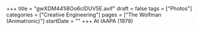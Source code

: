 +++
title = "gwXDM441i8Oo6clDUV5E.avif"
draft = false
tags = ["Photos"]
categories = ["Creative Engineering"]
pages = ["The Wolfman (Animatronic)"]
startDate = ""
+++
At IAAPA (1979)
